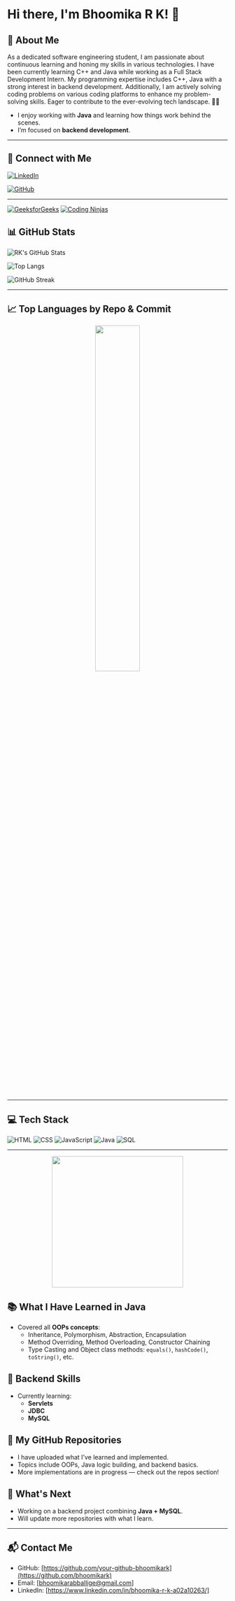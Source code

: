 # Hi there, I'm Bhoomika R K! 👋

## 🚀 About Me
As a dedicated software engineering student, I am passionate about continuous learning and honing my skills in various technologies. I have been currently learning C++ and Java while working as a Full Stack Development Intern. My programming expertise includes C++, Java with a strong interest in backend development. Additionally, I am actively solving coding problems on various coding platforms to enhance my problem-solving skills. Eager to contribute to the ever-evolving tech landscape. 📖✨

- I enjoy working with **Java** and learning how things work behind the scenes.
- I’m focused on **backend development**.

  

---

## 🔗 Connect with Me
[![LinkedIn](https://img.shields.io/badge/LinkedIn-Connect-blue?style=flat&logo=linkedin)](https://www.linkedin.com/in/bhoomika-r-k-a02a10263)

[![GitHub](https://img.shields.io/badge/GitHub-Follow-black?style=flat&logo=github)](https://github.com/bhoomikark)

---
[![GeeksforGeeks](https://img.shields.io/badge/GeeksforGeeks-Profile-2F8D46?style=for-the-badge&logo=geeksforgeeks&logoColor=white)](https://www.geeksforgeeks.org/user/bhoomikaraksxg/)
[![Coding Ninjas](https://img.shields.io/badge/Coding_Ninjas-Profile-FD7014?style=for-the-badge)](https://www.naukri.com/code360/profile/bef32e52-eb11-43c1-afc9-df25e467aa56)


## 📊 GitHub Stats
![RK's GitHub Stats](https://github-readme-stats.vercel.app/api?username=bhoomikark&show_icons=true&theme=radical)

![Top Langs](https://github-readme-stats.vercel.app/api/top-langs/?username=bhoomikark&layout=compact&theme=tokyonight&langs_count=5)



![GitHub Streak](https://streak-stats.demolab.com/?user=bhoomikark&theme=radical)

---

## 📈 Top Languages by Repo & Commit

<p align="center">
  <img src="https://github-readme-stats.vercel.app/api/top-langs/?username=bhoomikark&layout=donut&theme=radical" width="45%"/>
</p>




---

## 💻 Tech Stack
![HTML](https://img.shields.io/badge/HTML5-E34F26?style=for-the-badge&logo=html5&logoColor=white)
![CSS](https://img.shields.io/badge/CSS3-1572B6?style=for-the-badge&logo=css3&logoColor=white)
![JavaScript](https://img.shields.io/badge/JavaScript-F7DF1E?style=for-the-badge&logo=javascript&logoColor=black)
![Java](https://img.shields.io/badge/Java-007396?style=for-the-badge&logo=java&logoColor=white)
![SQL](https://img.shields.io/badge/SQL-4479A1?style=for-the-badge&logo=mysql&logoColor=white)

---
<p align="center">
  <img src="https://raw.githubusercontent.com/ABSphreak/ABSphreak/master/gifs/Working.gif" width="300"/>
</p>



## 📚 What I Have Learned in Java

- Covered all **OOPs concepts**:
  - Inheritance, Polymorphism, Abstraction, Encapsulation
  - Method Overriding, Method Overloading, Constructor Chaining
  - Type Casting and Object class methods: `equals()`, `hashCode()`, `toString()`, etc.
 
## 💼 Backend Skills

- Currently learning:
  - **Servlets**
  - **JDBC**
  - **MySQL**
 
## 📁 My GitHub Repositories

- I have uploaded what I’ve learned and implemented.
- Topics include OOPs, Java logic building, and backend basics.
- More implementations are in progress — check out the repos section!

## 🔄 What's Next

- Working on a backend project combining **Java + MySQL**.
- Will update more repositories with what I learn.

 

---

## 📬 Contact Me

- GitHub: [https://github.com/your-github-bhoomikark](https://github.com/bhoomikark)  
- Email: [bhoomikarabballige@gmail.com]  
- LinkedIn: [https://www.linkedin.com/in/bhoomika-r-k-a02a10263/]






